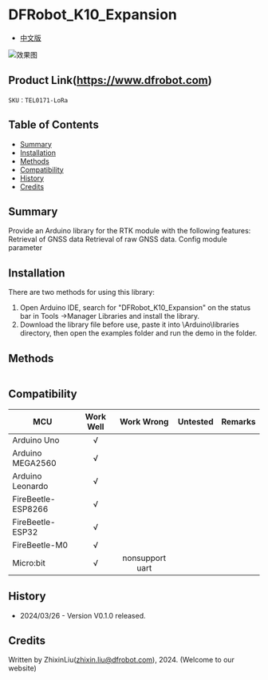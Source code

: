 # DFRobot_K10_Expansion
- [中文版](./README_CN.md)


![效果图](resources/images/xxx.jpg)

## Product Link(https://www.dfrobot.com)

    SKU：TEL0171-LoRa

## Table of Contents

* [Summary](#Summary)
* [Installation](#Installation)
* [Methods](#Methods)
* [Compatibility](#Compatibility)
* [History](#History)
* [Credits](#Credits)

## Summary

Provide an Arduino library for the RTK module with the following features:
Retrieval of GNSS data
Retrieval of raw GNSS data.
Config module parameter

## Installation
There are two methods for using this library:<br>
1. Open Arduino IDE, search for "DFRobot_K10_Expansion" on the status bar in Tools ->Manager Libraries and install the library.<br>
2. Download the library file before use, paste it into \Arduino\libraries directory, then open the examples folder and run the demo in the folder.<br>

## Methods

```C++

```

## Compatibility

MCU                | Work Well    |   Work Wrong    | Untested    | Remarks
------------------ | :----------: | :-------------: | :---------: | :----:
Arduino Uno        |      √       |                 |             |
Arduino MEGA2560   |      √       |                 |             |
Arduino Leonardo   |      √       |                 |             |
FireBeetle-ESP8266 |      √       |                 |             |
FireBeetle-ESP32   |      √       |                 |             |
FireBeetle-M0      |      √       |                 |             |
Micro:bit          |      √       | nonsupport uart |             |


## History

- 2024/03/26 - Version V0.1.0 released.

## Credits

Written by ZhixinLiu(zhixin.liu@dfrobot.com), 2024. (Welcome to our website)
